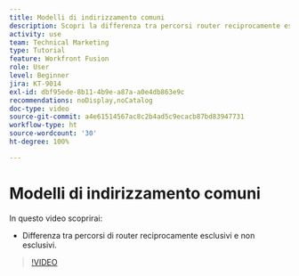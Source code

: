 ```yaml
---
title: Modelli di indirizzamento comuni
description: Scopri la differenza tra percorsi router reciprocamente esclusivi e non esclusivi in  [!DNL Adobe Workfront Fusion].
activity: use
team: Technical Marketing
type: Tutorial
feature: Workfront Fusion
role: User
level: Beginner
jira: KT-9014
exl-id: dbf95ede-8b11-4b9e-a87a-a0e4db863e9c
recommendations: noDisplay,noCatalog
doc-type: video
source-git-commit: a4e61514567ac8c2b4ad5c9ecacb87bd83947731
workflow-type: ht
source-wordcount: '30'
ht-degree: 100%

---
```


# Modelli di indirizzamento comuni

In questo video scoprirai:

* Differenza tra percorsi di router reciprocamente esclusivi e non esclusivi.

>[!VIDEO](https://video.tv.adobe.com/v/335273/?quality=12&learn=on)
